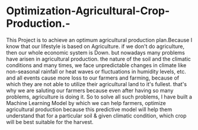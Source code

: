 # Optimization-Agricultural-Crop-Production.-
This Project is to achieve an optimum agricultural production plan.Because I know that our lifestyle is based on Agriculture. if we don't do agriculture, then our whole economic system is Down. but nowadays many problems have arisen in agricultural production. the nature of the soil and the climatic conditions and many times, we face unpredictable changes in climate like non-seasonal rainfall or heat waves or fluctuations in humidity levels, etc. and all events cause more loss to our farmers and farming, because of which they are not able to utilize their agricultural land to it's fullest. that's why we are saluting our farmers because even after having so many problems, agriculture is doing it. So to solve all such problems, I have built a Machine Learning Model by which we can help farmers, optimize agricultural production because this predictive model will help them understand that for a particular soil & given climatic condition, which crop will be best suitable for the harvest. 
